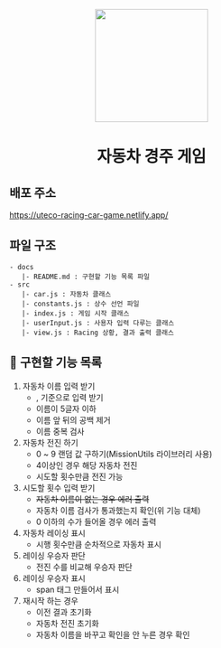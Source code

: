 <p align="middle" >
  <img width="200px;" src="https://github.com/woowacourse/javascript-racingcar-precourse/blob/main/images/racingcar_icon.png?raw=true"/>
</p>
<h1 align="middle">자동차 경주 게임</h1>

## 배포 주소
https://uteco-racing-car-game.netlify.app/

## 파일 구조

```
- docs
   |- README.md : 구현할 기능 목록 파일
- src
   |- car.js : 자동차 클래스
   |- constants.js : 상수 선언 파일
   |- index.js : 게임 시작 클래스
   |- userInput.js : 사용자 입력 다루는 클래스
   |- view.js : Racing 상황, 결과 출력 클래스
```

## 🎯 구현할 기능 목록

1. 자동차 이름 입력 받기
   - , 기준으로 입력 받기
   - 이름이 5글자 이하
   - 이름 앞 뒤의 공백 제거
   - 이름 중복 검사
2. 자동차 전진 하기
   - 0 ~ 9 랜덤 값 구하기(MissionUtils 라이브러리 사용)
   - 4이상인 경우 해당 자동차 전진
   - 시도할 횟수만큼 전진 가능
3. 시도할 횟수 입력 받기
   - <del>자동차 이름이 없는 경우 에러 출력</del>
   - 자동차 이름 검사가 통과했는지 확인(위 기능 대체)
   - 0 이하의 수가 들어올 경우 에러 출력
4. 자동차 레이싱 표시
   - 시행 횟수만큼 순차적으로 자동차 표시
5. 레이싱 우승자 판단
   - 전진 수를 비교해 우승자 판단
6. 레이싱 우승자 표시
   - span 태그 만들어서 표시
7. 재시작 하는 경우
   - 이전 결과 초기화
   - 자동차 전진 초기화
   - 자동차 이름을 바꾸고 확인을 안 누른 경우 확인
